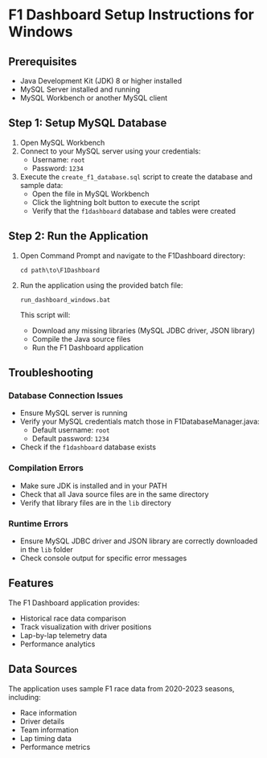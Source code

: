 # F1 Dashboard Setup Instructions for Windows

## Prerequisites
- Java Development Kit (JDK) 8 or higher installed
- MySQL Server installed and running
- MySQL Workbench or another MySQL client

## Step 1: Setup MySQL Database

1. Open MySQL Workbench
2. Connect to your MySQL server using your credentials:
   - Username: `root`
   - Password: `1234`
3. Execute the `create_f1_database.sql` script to create the database and sample data:
   - Open the file in MySQL Workbench
   - Click the lightning bolt button to execute the script
   - Verify that the `f1dashboard` database and tables were created

## Step 2: Run the Application

1. Open Command Prompt and navigate to the F1Dashboard directory:
   ```
   cd path\to\F1Dashboard
   ```

2. Run the application using the provided batch file:
   ```
   run_dashboard_windows.bat
   ```

   This script will:
   - Download any missing libraries (MySQL JDBC driver, JSON library)
   - Compile the Java source files
   - Run the F1 Dashboard application

## Troubleshooting

### Database Connection Issues
- Ensure MySQL server is running
- Verify your MySQL credentials match those in F1DatabaseManager.java:
  - Default username: `root`
  - Default password: `1234`
- Check if the `f1dashboard` database exists

### Compilation Errors
- Make sure JDK is installed and in your PATH
- Check that all Java source files are in the same directory
- Verify that library files are in the `lib` directory

### Runtime Errors
- Ensure MySQL JDBC driver and JSON library are correctly downloaded in the `lib` folder
- Check console output for specific error messages

## Features

The F1 Dashboard application provides:
- Historical race data comparison
- Track visualization with driver positions
- Lap-by-lap telemetry data
- Performance analytics

## Data Sources

The application uses sample F1 race data from 2020-2023 seasons, including:
- Race information
- Driver details
- Team information
- Lap timing data
- Performance metrics